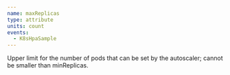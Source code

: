```yaml
---
name: maxReplicas
type: attribute
units: count
events:
  - K8sHpaSample 
---
```


Upper limit for the number of pods that can be set by the autoscaler; cannot be smaller than minReplicas.